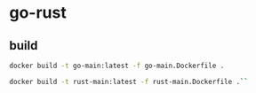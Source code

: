 # go-rust

## build

```bash
docker build -t go-main:latest -f go-main.Dockerfile .
```

```bash
docker build -t rust-main:latest -f rust-main.Dockerfile .``